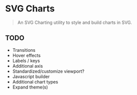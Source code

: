# SVG Charts

> An SVG Charting utility to style and build charts in SVG.

## TODO

* Transitions
* Hover effects
* Labels / keys
* Additional axis
* Standardized/customize viewport?
* Javascript builder
* Additional chart types
* Expand theme(s)
